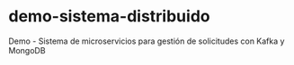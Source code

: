 # demo-sistema-distribuido
Demo - Sistema de microservicios para gestión de solicitudes con Kafka y MongoDB
